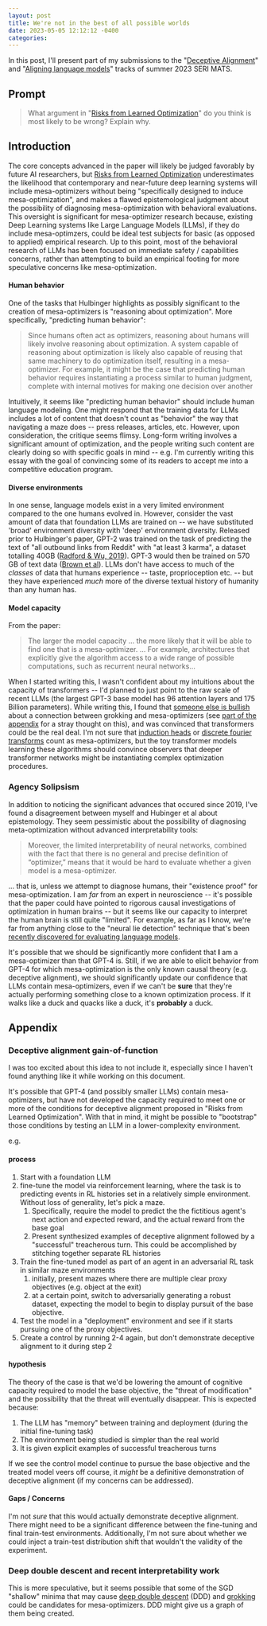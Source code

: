```yaml
---
layout: post
title: We're not in the best of all possible worlds
date: 2023-05-05 12:12:12 -0400
categories:
---
```


In this post, I'll present part of my submissions to the "[Deceptive Alignment](https://www.serimats.org/deceptive)" and "[Aligning language models](https://www.serimats.org/aligning-language-models)" tracks of summer 2023 SERI MATS.

## Prompt

> What argument in "[Risks from Learned Optimization](https://www.alignmentforum.org/s/r9tYkB2a8Fp4DN8yB)" do you think is most likely to be wrong? Explain why.

## Introduction

The core concepts advanced in the paper will likely be judged favorably by future AI researchers, but [Risks from Learned Optimization](https://www.alignmentforum.org/s/r9tYkB2a8Fp4DN8yB) underestimates the likelihood that contemporary and near-future deep learning systems will include mesa-optimizers without being "specifically designed to induce mesa-optimization", and makes a flawed epistemological judgment about the possibility of diagnosing mesa-optimization with behavioral evaluations.
This oversight is significant for mesa-optimizer research because, existing Deep Learning systems like Large Language Models (LLMs), if they do include mesa-optimzers, could be ideal test subjects for basic (as opposed to applied) empirical research. Up to this point, most of the behavioral research of LLMs has been focused on immediate safety / capabilities concerns, rather than attempting to build an empirical footing for more speculative concerns like mesa-optimization.

#### Human behavior

One of the tasks that Hulbinger highlights as possibly significant to the creation of mesa-optimizers is "reasoning about optimization". More specifically, "predicting human behavior":

> Since humans often act as optimizers, reasoning about humans will likely involve reasoning about optimization. A system capable of reasoning about optimization is likely also capable of reusing that same machinery to do optimization itself, resulting in a mesa-optimizer. For example, it might be the case that predicting human behavior requires instantiating a process similar to human judgment, complete with internal motives for making one decision over another

Intuitively, it seems like "predicting human behavior" should include human language modeling. One might respond that the training data for LLMs includes a lot of content that doesn't count as "behavior" the way that navigating a maze does -- press releases, articles, etc. However, upon consideration, the critique seems flimsy. Long-form writing involves a significant amount of optimization, and the people writing such content are clearly doing so with specific goals in mind -- e.g. I'm currently writing this essay with the goal of convincing some of its readers to accept me into a competitive education program.

#### Diverse environments

In one sense, language models exist in a very limited environment compared to the one humans evolved in. However, consider the vast amount of data that foundation LLMs are trained on -- we have substituted 'broad' environment diversity with 'deep' environment diversity. Released prior to Hulbinger's paper, GPT-2 was trained on the task of predicting the text of "all outbound links from Reddit" with "at least 3 karma", a dataset totalling 40GB ([Radford & Wu, 2019](https://cdn.openai.com/better-language-models/language_models_are_unsupervised_multitask_learners.pdf)). GPT-3 would then be trained on 570 GB of text data ([Brown et al](https://arxiv.org/abs/2005.14165)). LLMs don't have access to much of the _classes_ of data that humans experience -- taste, proprioception etc. -- but they have experienced _much_ more of the diverse textual history of humanity than any human has.

#### Model capacity

From the paper:

> The larger the model capacity ... the more likely that it will be able to find one that is a mesa-optimizer. ... For example, architectures that explicitly give the algorithm access to a wide range of possible computations, such as recurrent neural networks...

When I started writing this, I wasn't confident about my intuitions about the capacity of transformers -- I'd planned to just point to the raw scale of recent LLMs (the largest GPT-3 base model has 96 attention layers and 175 Billion parameters). While writing this, I found that [someone else is bullish](https://www.lesswrong.com/posts/fytgZ26AgxmrAdyB4/mesa-optimizers-via-grokking) about a connection between grokking and mesa-optimizers (see [part of the appendix](#deep-double-descent-and-recent-interpretability-work) for a stray thought on this), and was convinced that transformers could be the real deal. I'm not sure that [induction heads](https://transformer-circuits.pub/2022/in-context-learning-and-induction-heads/index.html) or [discrete fourier transforms](https://www.lesswrong.com/posts/N6WM6hs7RQMKDhYjB/a-mechanistic-interpretability-analysis-of-grokking#Key_Takeaways1) count as mesa-optimizers, but the toy transformer models learning these algorithms should convince observers that deeper transformer networks might be instantiating complex optimization procedures.

### Agency Solipsism

In addition to noticing the significant advances that occured since 2019, I've found a disagreement between myself and Hubinger et al about epistemology. They seem pessimistic about the possibility of diagnosing meta-optimization without advanced interpretability tools:

> Moreover, the limited interpretability of neural networks, combined with the fact that there is no general and precise definition of “optimizer,” means that it would be hard to evaluate whether a given model is a mesa-optimizer.

... that is, unless we attempt to diagnose humans, their "existence proof" for mesa-optimization. I am _far_ from an expert in neuroscience -- it's possible that the paper could have pointed to rigorous causal investigations of optimization in human brains -- but it seems like our capacity to interpret the human brain is still quite "limited". For example, as far as I know, we're far from anything close to the "neural lie detection" technique that's been [recently discovered for evaluating language models](https://arxiv.org/abs/2212.03827).

It's possible that we should be significantly more confident that **I** am a mesa-optimizer than that GPT-4 is. Still, if we are able to elicit behavior from GPT-4 for which mesa-optimization is the only known causal theory (e.g. deceptive alignment), we should significantly update our confidence that LLMs contain mesa-optimizers, even if we can't be **sure** that they're actually performing something close to a known optimization process. If it walks like a duck and quacks like a duck, it's **probably** a duck.

## Appendix

### Deceptive alignment gain-of-function

I was too excited about this idea to not include it, especially since I haven't found anything like it while working on this document.

It's possible that GPT-4 (and possibly smaller LLMs) contain mesa-optimizers, but have not developed the capacity required to meet one or more of the conditions for deceptive alignment proposed in "Risks from Learned Optimization". With that in mind, it might be possible to "bootstrap" those conditions by testing an LLM in a lower-complexity environment.

e.g.

#### process

1. Start with a foundation LLM
2. fine-tune the model via reinforcement learning, where the task is to predicting events in RL histories set in a relatively simple environment. Without loss of generality, let's pick a maze.
   1. Specifically, require the model to predict the the fictitious agent's next action and expected reward, and the actual reward from the base goal
   1. Present synthesized examples of deceptive alignment followed by a "successful" treacherous turn. This could be accomplished by stitching together separate RL histories
3. Train the fine-tuned model as part of an agent in an adversarial RL task in similar maze environments
   1. initially, present mazes where there are multiple clear proxy objectives (e.g. object at the exit)
   2. at a certain point, switch to adversarially generating a robust dataset, expecting the model to begin to display pursuit of the base objective.
4. Test the model in a "deployment" environment and see if it starts pursuing one of the proxy objectives.
5. Create a control by running 2-4 again, but don't demonstrate deceptive alignment to it during step 2

#### hypothesis

The theory of the case is that we'd be lowering the amount of cognitive capacity required to model the base objective, the "threat of modification" and the possibility that the threat will eventually disappear. This is expected because:

1. The LLM has "memory" between training and deployment (during the initial fine-tuning task)
2. The environment being studied is simpler than the real world
3. It is given explicit examples of successful treacherous turns

If we see the control model continue to pursue the base objective and the treated model veers off course, it _might_ be a definitive demonstration of deceptive alignment (if my concerns can be addressed).

#### Gaps / Concerns

I'm not _sure_ that this would actually demonstrate deceptive alignment. There might need to be a significant difference between the fine-tuning and final train-test environments. Additionally, I'm not sure about whether we could inject a train-test distribution shift that wouldn't the validity of the experiment.

### Deep double descent and recent interpretability work

This is more speculative, but it seems possible that some of the SGD "shallow" minima that may cause [deep double descent](https://www.lesswrong.com/posts/FRv7ryoqtvSuqBxuT/understanding-deep-double-descent) (DDD) and [grokking](https://openreview.net/forum?id=JqtHMZtqWm) could be candidates for mesa-optimizers. DDD might give us a graph of them being created.
